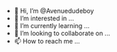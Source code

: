 - 👋 Hi, I’m @Avenuedudeboy
- 👀 I’m interested in ...
- 🌱 I’m currently learning ...
- 💞️ I’m looking to collaborate on ...
- 📫 How to reach me ...

<!---
Avenuedudeboy/Avenuedudeboy is a ✨ special ✨ repository because its `README.md` (this file) appears on your GitHub profile.
You can click the Preview link to take a look at your changes.
--->
